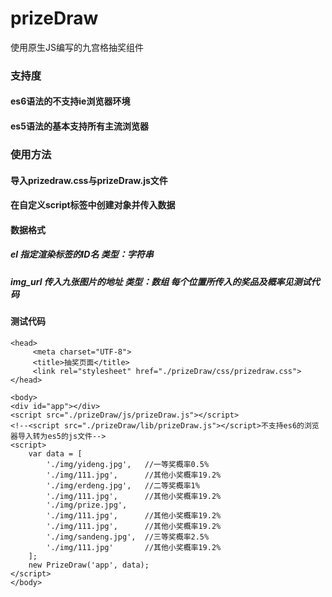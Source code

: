 # prizeDraw
使用原生JS编写的九宫格抽奖组件
### 支持度
#### es6语法的不支持ie浏览器环境
#### es5语法的基本支持所有主流浏览器
### 使用方法
#### 导入prizedraw.css与prizeDraw.js文件
#### 在自定义script标签中创建对象并传入数据
#### 数据格式
##### el 指定渲染标签的ID名 类型：字符串
##### img_url 传入九张图片的地址 类型：数组 每个位置所传入的奖品及概率见测试代码
#### 测试代码
```
<head>
     <meta charset="UTF-8">
     <title>抽奖页面</title>
     <link rel="stylesheet" href="./prizeDraw/css/prizedraw.css">
</head>
```
```angular2html
<body>
<div id="app"></div>
<script src="./prizeDraw/js/prizeDraw.js"></script>
<!--<script src="./prizeDraw/lib/prizeDraw.js"></script>不支持es6的浏览器导入转为es5的js文件-->
<script>
    var data = [
        './img/yideng.jpg',   //一等奖概率0.5%
        './img/111.jpg',      //其他小奖概率19.2%
        './img/erdeng.jpg',   //二等奖概率1%
        './img/111.jpg',      //其他小奖概率19.2%
        './img/prize.jpg',
        './img/111.jpg',      //其他小奖概率19.2%
        './img/111.jpg',      //其他小奖概率19.2%
        './img/sandeng.jpg',  //三等奖概率2.5%
        './img/111.jpg'       //其他小奖概率19.2%
    ];
    new PrizeDraw('app', data);
</script>
</body>
```